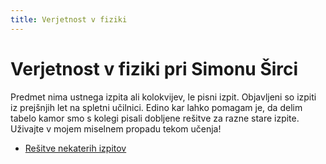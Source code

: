 ```yaml
---
title: Verjetnost v fiziki
---
```

# Verjetnost v fiziki pri Simonu Širci
Predmet nima ustnega izpita ali kolokvijev, le pisni izpit. Objavljeni so izpiti iz prejšnjih let na spletni učilnici. Edino kar lahko pomagam je, da delim tabelo kamor smo s kolegi pisali dobljene rešitve za razne stare izpite. Uživajte v mojem miselnem propadu tekom učenja!
* [Rešitve nekaterih izpitov](https://docs.google.com/spreadsheets/d/1Tl52tOLznlSil___vp5k-Hhf8tCayo3z03cvOGvax2g/edit?usp=sharing)
